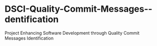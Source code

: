 # DSCI-Quality-Commit-Messages--dentification
Project Enhancing Software Development through Quality Commit Messages Identification
